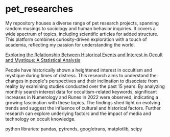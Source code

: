 # pet_researches
My repository houses a diverse range of pet research projects, spanning random musings to sociology and human behavior inquiries. It covers a wide spectrum of topics, including scientific articles for added structure. This platform combines curiosity-driven exploration with a touch of academia, reflecting my passion for understanding the world.

[Exploring the Relationship Between Historical Events and Interest in Occult and Mystique: A Statistical Analysis](https://github.com/kirdmi/pet_researches/blob/main/project_myst.ipynb)

People have historically shown a heightened interest in occultism and mystique during times of distress. This research aims to understand the changes in people's perspectives and their inclination to dissociate from reality by examining studies conducted over the past 15 years. By analyzing monthly search interest data for occultism-related keywords, significant increases in Numerology and Runes in 2022 were observed, indicating a growing fascination with these topics. The findings shed light on evolving trends and suggest the influence of cultural and historical factors. Further research can explore underlying factors and the impact of media and technology on occult knowledge.

python libraries: pandas, pytrends, googletrans, matplotlib, scipy
